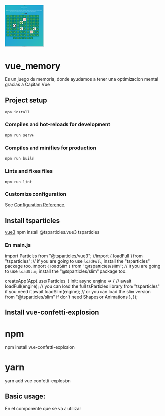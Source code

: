 <img src="./public/vue_memory.png" width="25%"> 

# vue_memory
Es un juego de memoria, donde ayudamos a tener una optimizacion mental gracias a Capitan Vue
## Project setup
```
npm install
```

### Compiles and hot-reloads for development
```
npm run serve
```

### Compiles and minifies for production
```
npm run build
```

### Lints and fixes files
```
npm run lint
```

### Customize configuration
See [Configuration Reference](https://cli.vuejs.org/config/).

## Install tsparticles
[vue3](https://github.com/tsparticles/vue3/#readme)
npm install @tsparticles/vue3 tsparticles
<!-- npm install tsparticles -->

### En main.js

import Particles from "@tsparticles/vue3";
//import { loadFull } from "tsparticles"; // if you are going to use `loadFull`, install the "tsparticles" package too.
import { loadSlim } from "@tsparticles/slim"; // if you are going to use `loadSlim`, install the "@tsparticles/slim" package too.

createApp(App).use(Particles, {
  init: async engine => {
    // await loadFull(engine); // you can load the full tsParticles library from "tsparticles" if you need it
    await loadSlim(engine); // or you can load the slim version from "@tsparticles/slim" if don't need Shapes or Animations
  },
});

## Install vue-confetti-explosion
# npm
npm install vue-confetti-explosion

# yarn
yarn add vue-confetti-explosion

## Basic usage:
En el componente que se va a utilizar 
<script setup>
  import ConfettiExplosion from "vue-confetti-explosion";

  components: {
		ConfettiExplosion,
	}
</script>

<template>
	<div class="particles">
		<ParticlesComponent />
	</div>
</template>

<style>
  .particles {
	position: absolute;
	top: 0;
	left: 0;
	width: 100%;
	height: 100%;
	z-index: -1;
	/* Para que quede detrás */
}
</style>